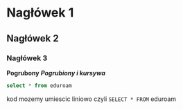 # Nagłówek 1
## Nagłówek 2
### Nagłówek 3

**Pogrubony**
**_Pogrubiony i kursywa_**
```sql
select * from eduroam
```

kod mozemy umiescic liniowo czyli ```SELECT * FROM``` eduroam
